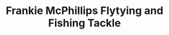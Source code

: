 ---
title: "Frankie McPhillips Flytying and Fishing Tackle"
address: "Frankie McPhillips/ Flytying and Fishing Tackle, Frankie McPhillips No 5 The Buttermarket Down Street, Enniskillen, Co. Fermanagh, BT74 7DU"
tel: "+44 (0)28 6632 3047"
county: "Down"
category: "Tackle Shops"
type: "Content"
lat: "54.346046447753906"
lng: "-7.637693881988525"
---